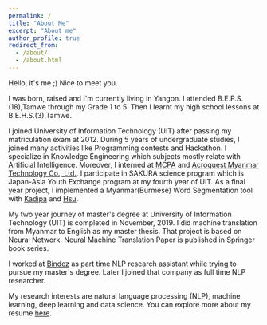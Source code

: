 ```yaml
---
permalink: /
title: "About Me"
excerpt: "About me"
author_profile: true
redirect_from: 
  - /about/
  - /about.html
---
```


Hello, it's me ;) Nice to meet you.

I was born, raised and I'm currently living in Yangon. I attended B.E.P.S.(18),Tamwe through my Grade 1 to 5. Then I learnt my high school lessons at B.E.H.S.(3),Tamwe.

I joined University of Information Technology (UIT) after passing my matriculation exam at 2012. During 5 years of undergraduate studies, I joined many activities like Programming contests and Hackathon. I specialize in Knowledge Engineering which subjects mostly relate with Artificial Intelligence. Moreover, I interned at [MCPA](https://www.mcpamyanmar.org/) and [Acroquest Myanmar Technology Co., Ltd.](https://www.acromyanmar.com/). I participate in SAKURA science program which is Japan-Asia Youth Exchange program at my fourth year of UIT. As a final year project, I implemented a Myanmar(Burmese) Word Segmentation tool with [Kadipa](https://kadipa.github.io/) and [Hsu](https://hsuyadanar.github.io/Hsu-Yadanar/).

My two year journey of master's degree at University of Information Technology (UIT) is completed in November, 2019. I did machine translation from Myanmar to English as my master thesis. That project is based on Neural Network. Neural Machine Translation Paper is published in Springer book series.

I worked at [Bindez](https://bindez.com/) as part time NLP research assistant while trying to pursue my master's degree. Later I joined that company as full time NLP researcher.

My research interests are natural language processing (NLP), machine learning, deep learning and data science. You can explore more about my resume [here](https://hninayelwin.github.io/files/resume.pdf).
 
